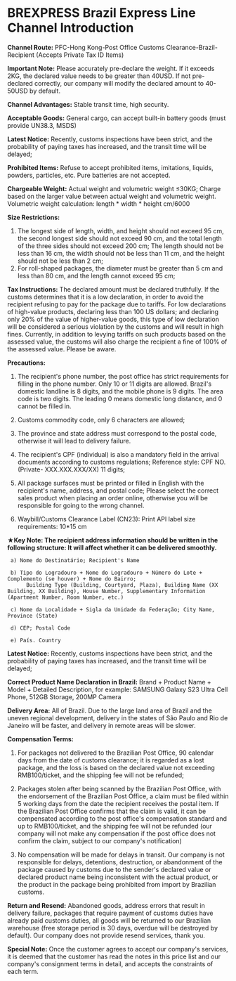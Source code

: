 # BREXPRESS Brazil Express Line Channel Introduction

**Channel Route:** PFC-Hong Kong-Post Office Customs Clearance-Brazil-Recipient (Accepts Private Tax ID Items)

**Important Note:** Please accurately pre-declare the weight. If it exceeds 2KG, the declared value needs to be greater than 40USD. If not pre-declared correctly, our company will modify the declared amount to 40-50USD by default.

**Channel Advantages:** Stable transit time, high security.

**Acceptable Goods:** General cargo, can accept built-in battery goods (must provide UN38.3, MSDS)

**Latest Notice:** Recently, customs inspections have been strict, and the probability of paying taxes has increased, and the transit time will be delayed;

**Prohibited Items:** Refuse to accept prohibited items, imitations, liquids, powders, particles, etc. Pure batteries are not accepted.

**Chargeable Weight:** Actual weight and volumetric weight ≤30KG; Charge based on the larger value between actual weight and volumetric weight. Volumetric weight calculation: length * width * height cm/6000

**Size Restrictions:**
1. The longest side of length, width, and height should not exceed 95 cm, the second longest side should not exceed 90 cm, and the total length of the three sides should not exceed 200 cm;
The length should not be less than 16 cm, the width should not be less than 11 cm, and the height should not be less than 2 cm;
2. For roll-shaped packages, the diameter must be greater than 5 cm and less than 80 cm, and the length cannot exceed 95 cm;

**Tax Instructions:** The declared amount must be declared truthfully. If the customs determines that it is a low declaration, in order to avoid the recipient refusing to pay for the package due to tariffs. For low declarations of high-value products, declaring less than 100 US dollars; and declaring only 20% of the value of higher-value goods, this type of low declaration will be considered a serious violation by the customs and will result in high fines. Currently, in addition to levying tariffs on such products based on the assessed value, the customs will also charge the recipient a fine of 100% of the assessed value. Please be aware.

**Precautions:**
1. The recipient's phone number, the post office has strict requirements for filling in the phone number. Only 10 or 11 digits are allowed. Brazil's domestic landline is 8 digits, and the mobile phone is 9 digits. The area code is two digits. The leading 0 means domestic long distance, and 0 cannot be filled in.

2. Customs commodity code, only 6 characters are allowed;

3. The province and state address must correspond to the postal code, otherwise it will lead to delivery failure.

4. The recipient's CPF (individual) is also a mandatory field in the arrival documents according to customs regulations; Reference style: CPF NO. (Private- XXX.XXX.XXX/XX) 11 digits;

5. All package surfaces must be printed or filled in English with the recipient's name, address, and postal code; Please select the correct sales product when placing an order online, otherwise you will be responsible for going to the wrong channel.

6. Waybill/Customs Clearance Label (CN23): Print API label size requirements: 10*15 cm

**★Key Note: The recipient address information should be written in the following structure: It will affect whether it can be delivered smoothly.**

     a) Nome do Destinatário; Recipient's Name

     b) Tipo do Logradouro + Nome do Logradouro + Número do Lote + Complemento (se houver) + Nome do Bairro;
          Building Type (Building, Courtyard, Plaza), Building Name (XX Building, XX Building), House Number, Supplementary Information (Apartment Number, Room Number, etc.)

     c) Nome da Localidade + Sigla da Unidade da Federação; City Name, Province (State)

     d) CEP; Postal Code

     e) País. Country

**Latest Notice:** Recently, customs inspections have been strict, and the probability of paying taxes has increased, and the transit time will be delayed;

**Correct Product Name Declaration in Brazil:** Brand + Product Name + Model + Detailed Description, for example: SAMSUNG Galaxy S23 Ultra Cell Phone, 512GB Storage, 200MP Camera

**Delivery Area:** All of Brazil. Due to the large land area of Brazil and the uneven regional development, delivery in the states of São Paulo and Rio de Janeiro will be faster, and delivery in remote areas will be slower.

**Compensation Terms:**
1. For packages not delivered to the Brazilian Post Office, 90 calendar days from the date of customs clearance; it is regarded as a lost package, and the loss is based on the declared value not exceeding RMB100/ticket, and the shipping fee will not be refunded;

2. Packages stolen after being scanned by the Brazilian Post Office, with the endorsement of the Brazilian Post Office, a claim must be filed within 5 working days from the date the recipient receives the postal item. If the Brazilian Post Office confirms that the claim is valid, it can be compensated according to the post office's compensation standard and up to RMB100/ticket, and the shipping fee will not be refunded (our company will not make any compensation if the post office does not confirm the claim, subject to our company's notification)

3. No compensation will be made for delays in transit. Our company is not responsible for delays, detentions, destruction, or abandonment of the package caused by customs due to the sender's declared value or declared product name being inconsistent with the actual product, or the product in the package being prohibited from import by Brazilian customs.

**Return and Resend:** Abandoned goods, address errors that result in delivery failure, packages that require payment of customs duties have already paid customs duties, all goods will be returned to our Brazilian warehouse (free storage period is 30 days, overdue will be destroyed by default). Our company does not provide resend services, thank you.

**Special Note:** Once the customer agrees to accept our company's services, it is deemed that the customer has read the notes in this price list and our company's consignment terms in detail, and accepts the constraints of each term.